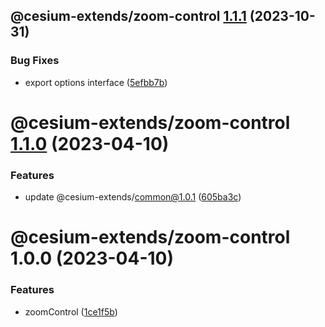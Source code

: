 ## @cesium-extends/zoom-control [1.1.1](https://github.com/hongfaqiu/cesium-extends/compare/@cesium-extends/zoom-control@1.1.0...@cesium-extends/zoom-control@1.1.1) (2023-10-31)


### Bug Fixes

* export options interface ([5efbb7b](https://github.com/hongfaqiu/cesium-extends/commit/5efbb7bed8726324cc95fba3bfc5a97d9af1c1cf))

# @cesium-extends/zoom-control [1.1.0](https://github.com/hongfaqiu/cesium-extends/compare/@cesium-extends/zoom-control@1.0.0...@cesium-extends/zoom-control@1.1.0) (2023-04-10)


### Features

* update @cesium-extends/common@1.0.1 ([605ba3c](https://github.com/hongfaqiu/cesium-extends/commit/605ba3c4995f548381aa573c4f18926ef8b7e7fb))

# @cesium-extends/zoom-control 1.0.0 (2023-04-10)


### Features

* zoomControl ([1ce1f5b](https://github.com/hongfaqiu/cesium-extends/commit/1ce1f5bb22d1ea543321e95a4a196f3dc633b40e))
